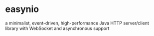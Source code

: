 # easynio
a minimalist, event-driven, high-performance Java HTTP server/client library with WebSocket and asynchronous support 
